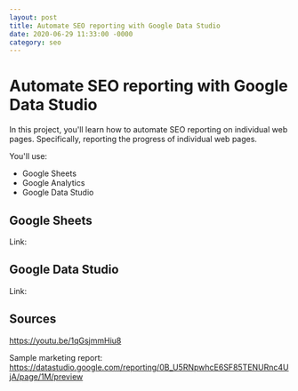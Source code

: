 ```yaml
---
layout: post
title: Automate SEO reporting with Google Data Studio
date: 2020-06-29 11:33:00 -0000
category: seo
---
```


# Automate SEO reporting with Google Data Studio

In this project, you'll learn how to automate SEO reporting on individual web pages.
Specifically, reporting the progress of individual web pages.

You'll use:

- Google Sheets
- Google Analytics
- Google Data Studio

## Google Sheets

Link:

## Google Data Studio

Link:



## Sources

https://youtu.be/1qGsjmmHiu8

Sample marketing report:
https://datastudio.google.com/reporting/0B_U5RNpwhcE6SF85TENURnc4UjA/page/1M/preview
